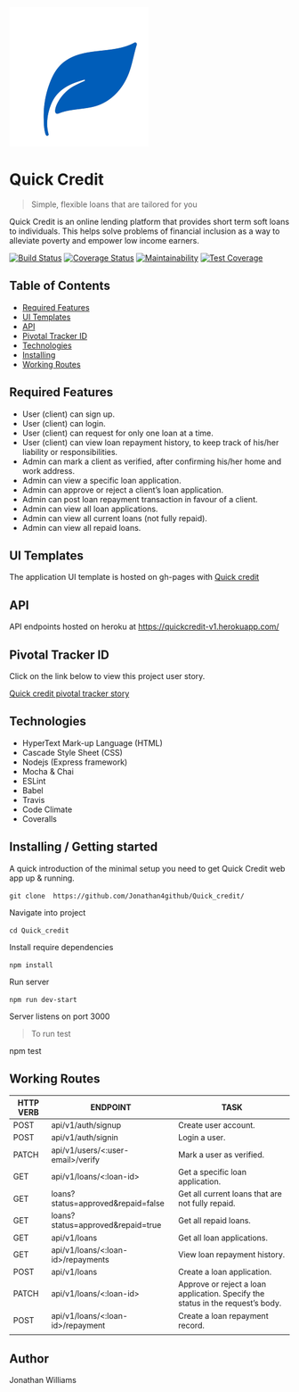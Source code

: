 ![Quick Credit](./client/public/img/logo.png)

# Quick Credit
> Simple, flexible loans that are tailored for you

Quick Credit is an online lending platform that provides short term soft loans to individuals. This
helps solve problems of financial inclusion as a way to alleviate poverty and empower low
income earners.

[![Build Status](https://travis-ci.org/Jonathan4github/Quick_credit.svg?branch=develop)](https://travis-ci.org/Jonathan4github/Quick_credit)
[![Coverage Status](https://coveralls.io/repos/github/Jonathan4github/Quick_credit/badge.svg)](https://coveralls.io/github/Jonathan4github/Quick_credit)
[![Maintainability](https://api.codeclimate.com/v1/badges/0877bb31e6b9859cf679/maintainability)](https://codeclimate.com/github/Jonathan4github/Quick_credit/maintainability)
[![Test Coverage](https://api.codeclimate.com/v1/badges/0877bb31e6b9859cf679/test_coverage)](https://codeclimate.com/github/Jonathan4github/Quick_credit/test_coverage)

## Table of Contents
- [Required Features](#required-features)
- [UI Templates](#ui-templates)
- [API](#api)
- [Pivotal Tracker ID](#pivotal-tracker-id)
- [Technologies](#technologies)
- [Installing](#installing)
- [Working Routes](#working-routes)

## Required Features
- User (client) can sign up.
- User (client) can login.
- User (client) can request for only one loan at a time.
- User (client) can view loan repayment history, to keep track of his/her liability or responsibilities.
- Admin can mark a client as verified, after confirming his/her home and work address.
- Admin can view a specific loan application.
- Admin can approve or reject a client’s loan application.
- Admin can post loan repayment transaction in favour of a client.
- Admin can view all loan applications.
- Admin can view all current loans (not fully repaid).
- Admin can view all repaid loans.

## UI Templates
The application UI template is hosted on gh-pages with [Quick credit](https://jonathan4github.github.io/Quick_credit/client/)

## API
API endpoints hosted on heroku at https://quickcredit-v1.herokuapp.com/

## Pivotal Tracker ID
Click on the link below to view this project user story.

[Quick credit pivotal tracker story](https://www.pivotaltracker.com/n/projects/2326582)

## Technologies
- HyperText Mark-up Language (HTML)
- Cascade Style Sheet (CSS)
- Nodejs (Express framework)
- Mocha & Chai
- ESLint
- Babel
- Travis
- Code Climate
- Coveralls

## Installing / Getting started

A quick introduction of the minimal setup you need to get Quick Credit web app up &
running.

`git clone 
https://github.com/Jonathan4github/Quick_credit/`

Navigate into project

`cd Quick_credit`

Install require dependencies

`npm install`

Run server

`npm run dev-start`

Server listens on port 3000

> To run test

npm test

## Working Routes

| HTTP VERB | ENDPOINT                           | TASK                                                                            |
|-----------|------------------------------------|---------------------------------------------------------------------------------|
| POST      | api/v1/auth/signup                 | Create user account.                                                            |
| POST      | api/v1/auth/signin                 | Login a user.                                                                   |
| PATCH     | api/v1/users/<:user-email>/verify  | Mark a user as verified.                                                        |
| GET       | api/v1/loans/<:loan-id>            | Get a specific loan application.                                                |
| GET       | loans?status=approved&repaid=false | Get all current loans that are not fully repaid.                                |
| GET       | loans?status=approved&repaid=true  | Get all repaid loans.                                                           |
| GET       | api/v1/loans                       | Get all loan applications.                                                      |
| GET       | api/v1/loans/<:loan-id>/repayments | View loan repayment history.                                                    |
| POST      | api/v1/loans                       | Create a loan application.                                                      |
| PATCH     | api/v1/loans/<:loan-id>            | Approve or reject a loan application. Specify the status in the request’s body. |
| POST      | api/v1/loans/<:loan-id>/repayment  | Create a loan repayment record.                                                 |
|           |                                    |                                                                                 |

## Author
Jonathan Williams